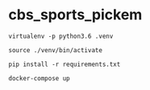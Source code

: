 # cbs_sports_pickem
`virtualenv -p python3.6 .venv`

`source ./venv/bin/activate`

`pip install -r requirements.txt`

`docker-compose up`
